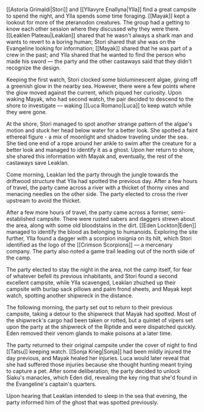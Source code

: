 [[Astoria Grimaldi|Stori]] and [[Yllavyre Enallyna|Ylla]] find a great campsite to spend the night, and Ylla spends some time foraging. [[Mayak]] kept a lookout for more of the pteranodon creatures. The group had a getting to know each other session where they discussed why they were there. [[Leaklen Plateau|Leaklan]] shared that he wasn't always a shark man and wants to revert to a boring human; Stori shared that she was on the Evangeline looking for information; [[Mayak]] shared that he was part of a crew in the past; and Ylla shared that he wanted to find the person who made his sword — the party and the other castaways said that they didn't recognize the design.

Keeping the first watch, Stori clocked some bioluminescent algae, giving off a greenish glow in the nearby sea. However, there were a few points where the glow moved against the current, which piqued her curiosity. Upon waking Mayak, who had second watch, the pair decided to descend to the shore to investigate — waking [[Luca Romano|Luca]] to keep watch while they were gone. 

At the shore, Stori managed to spot another strange pattern of the algae's motion and stuck her head below water for a better look. She spotted a faint ethereal figure - a mix of moonlight and shadow traveling under the sea. She tied one end of a rope around her ankle to swim after the creature for a better look and managed to identify it as a ghost. Upon her return to shore, she shared this information with Mayak and, eventually, the rest of the castaways save Leaklan.

Come morning, Leaklan led the party through the jungle towards the driftwood structure that Ylla had spotted the previous day. After a few hours of travel, the party came across a river with a thicket of thorny vines and menacing needles on the other side. The party elected to cross the river upstream to avoid the thicket. 

After a few more hours of travel, the party came across a former, semi-established campsite. There were rusted sabers and daggers strewn about the area, along with some old bloodstains in the dirt. [[Eden Lockton|Eden]] managed to identify the blood as belonging to humanoids. Exploring the site further, Ylla found a dagger with a scorpion insignia on its hilt, which Stori identified as the logo of the [[Crimson Scorpions]] — a mercenary company. The party also noted a game trail leading out of the north side of the camp.

The party elected to stay the night in the area, not the camp itself, for fear of whatever befell its previous inhabitants, and Stori found a second excellent campsite, while Ylla scavenged, Leaklan zhuzhed up their campsite with burlap sack pillows and palm frond sheets, and Mayak kept watch, spotting another shipwreck in the distance.

The following morning, the party set out to return to their previous campsite, taking a detour to the shipwreck that Mayak had spotted. Most of the shipwreck's cargo had been taken or rotted, but a quintet of vipers set upon the party at the shipwreck of the Riptide and were dispatched quickly. Eden removed their venom glands to make poisons at a later time.

The party returned to their original campsite under the cover of night to find [[Tatsu]] keeping watch. [[Sonja Krieg|Sonja]] had been mildly injured the day previous, and Mayak healed her injuries. Luca would later reveal that she had suffered those injuries because she thought hunting meant trying to capture a pet. After some deliberation, the party decided to unlock Siaku's manacles, which Eden did, revealing the key ring that she'd found in the Evangeline's captain's quarters.

Upon hearing that Leaklan intended to sleep in the sea that evening, the party informed him of the ghost that was spotted previously.
